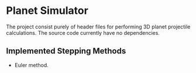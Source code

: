 # Planet Simulator
The project consist purely of header files for performing 3D planet projectile
calculations. The source code currently have no dependencies.

## Implemented Stepping Methods
- Euler method.

